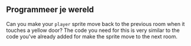 ## Programmeer je wereld

Can you make your `player` sprite move back to the previous room when it touches a yellow door? The code you need for this is very similar to the code you've already added for make the sprite move to the next room.